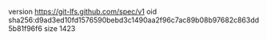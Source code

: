 version https://git-lfs.github.com/spec/v1
oid sha256:d9ad3ed10fd1576590bebd3c1490aa2f96c7ac89b08b97682c863dd5b81f96f6
size 1423
